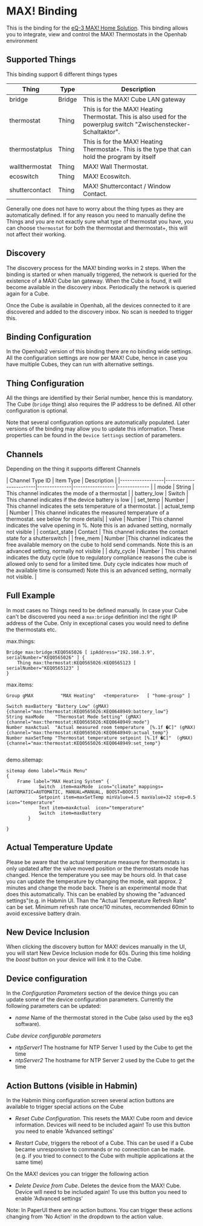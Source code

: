 # MAX! Binding

This is the binding for the [eQ-3 MAX! Home Solution](http://www.eq-3.de/).
This binding allows you to integrate, view and control the MAX! Thermostats in the Openhab environment

## Supported Things

This binding support 6 different things types

| Thing | Type    | Description  |
|----------------|---------|-----------------------------------|
| bridge | Bridge | This is the MAX! Cube LAN gateway  |
| thermostat | Thing | This is for the MAX! Heating Thermostat. This is also used for the powerplug switch "Zwischenstecker-Schaltaktor".  |
| thermostatplus | Thing | This is for the MAX! Heating Thermostat+. This is the type that can hold the program by itself |
| wallthermostat | Thing | MAX! Wall Thermostat. |
| ecoswitch  | Thing | MAX! Ecoswitch. |
| shuttercontact  | Thing  | MAX! Shuttercontact / Window Contact. |

Generally one does not have to worry about the thing types as they are automatically defined.
If for any reason you need to manually define the Things and you are not exactly sure what type of thermostat you have, you can choose `thermostat` for both the thermostat and thermostat+, this will not affect their working.

## Discovery

The discovery process for the MAX! binding works in 2 steps.
When the binding is started or when manually triggered, the network is queried for the existence of a MAX! Cube lan gateway. When the Cube is found, it will become available in the discovery inbox. Periodically the network is queried again for a Cube.

Once the Cube is available in Openhab, all the devices connected to it are discovered and added to the discovery inbox. No scan is needed to trigger this. 

## Binding Configuration

In the Openhab2 version of this binding there are no binding wide settings. 
All the configuration settings are now per MAX! Cube, hence in case you have multiple Cubes, they can run with alternative settings.

## Thing Configuration

All the things are identified by their Serial number, hence this is mandatory. 
The Cube (`bridge` thing) also requires the IP address to be defined. 
All other configuration is optional. 

Note that several configuration options are automatically populated. Later versions of the binding may allow you to update this information. These properties can be found in the `Device Settings` section of parameters.


## Channels

Depending on the thing it supports different Channels


| Channel Type ID | Item Type    | Description  |
|------------------|------------------------|--------------|----------------- |------------- |
| mode | String       | This channel indicates the mode of a thermostat |
| battery_low | Switch | This channel indicates if the device battery is low |
| set_temp | Number | This channel indicates the sets temperature of a thermostat. |
| actual_temp | Number | This channel indicates the measured temperature of a thermostat.  see below for more details|
| valve | Number | This channel indicates the valve opening in %. Note this is an advaned setting, normally not visible |
| contact_state | Contact | This channel indicates the contact state for a shutterswitch |
| free_mem | Number |This channel indicates the free available memory on the cube to hold send commands. Note this is an advanced setting, normally not visible |
| duty_cycle | Number |  This channel indicates the duty cycle (due to regulatory compliance reasons the cube is allowed only to send for a limited time. Duty cycle indicates how much of the available time is consumed) Note this is an advanced setting, normally not visible. |


## Full Example

In most cases no Things need to be defined manually. In case your Cube can't be discovered you need a `max:bridge` definition incl the right IP address of the Cube. Only in exceptional cases you would need to define the thermostats etc.

max.things:

```
Bridge max:bridge:KEQ0565026 [ ipAddress="192.168.3.9", serialNumber="KEQ0565026" ] {
    Thing max:thermostat:KEQ0565026:KEQ0565123 [ serialNumber="KEQ0565123" ]
}
```

max.items:

```
Group gMAX 			"MAX Heating" 	<temperature>	[ "home-group" ]

Switch maxBattery "Battery Low" (gMAX) {channel="max:thermostat:KEQ0565026:KEQ0648949:battery_low"}
String maxMode    "Thermostat Mode Setting" (gMAX) {channel="max:thermostat:KEQ0565026:KEQ0648949:mode"}
Number maxActual  "Actual measured room temperature  [%.1f �C]" (gMAX) {channel="max:thermostat:KEQ0565026:KEQ0648949:actual_temp"}
Number maxSetTemp "Thermostat temperature setpoint [%.1f �C]"  (gMAX) {channel="max:thermostat:KEQ0565026:KEQ0648949:set_temp"}


```

demo.sitemap:

```
sitemap demo label="Main Menu"
{
	Frame label="MAX Heating System" {
			Switch  item=maxMode  icon="climate" mappings=[AUTOMATIC=AUTOMATIC, MANUAL=MANUAL, BOOST=BOOST]
			Setpoint item=maxSetTemp minValue=4.5 maxValue=32 step=0.5 icon="temperature"
			Text item=maxActual  icon="temperature"
			Switch  item=maxBattery
		}
				
}
```

## Actual Temperature Update

Please be aware that the actual temperature measure for thermostats is only updated after the valve moved position or the thermostats mode has changed. Hence the temperature you see may be hours old. In that case you can update the temperature by changing the mode, wait approx. 2 minutes and change the mode back. 
There is an experimental mode that does this automatically. This can be enabled by showing the "advanced settings"(e.g. in Habmin UI. Than the "Actual Temperature Refresh Rate" can be set. Minimum refresh rate once/10 minutes, recommended 60min to avoid excessive battery drain.


## New Device Inclusion
When clicking the discovery button for MAX! devices manually in the UI, you  will start New Device Inclusion mode for 60s. During this time holding the _boost_ button on your device will link it to the Cube.

## Device configuration
In the _Configuration Parameters_ section of the device things you can update some of the device configuration parameters. Currently the following parameters can be updated:

* _name_ Name of the thermostat stored in the Cube (also used by the eq3 software).

_Cube device configurable parameters_ 

* _ntpServer1_ The hostname for NTP Server 1 used by the Cube to get the time
* _ntpServer2_ The hostname for NTP Server 2 used by the Cube to get the time

## Action Buttons (visible in Habmin)
In the Habmin thing configuration screen several action buttons are available to trigger special actions on the Cube

* _Reset Cube Configuration_. This resets the MAX! Cube room and device information. Devices will need to be included again! To use this button you need to enable 'Advanced settings'

* _Restart Cube_, triggers the reboot of a Cube. This can be used if a Cube became unresponsive to commands or no connection can be made. (e.g. if you tried to connect to the Cube with multiple applications at the same time)

On the MAX! devices you can trigger the following action

* _Delete Device from Cube_. Deletes the device from the MAX! Cube. Device will need to be included again! To use this button you need to enable 'Advanced settings'

Note: In PaperUI there are no action buttons. You can trigger these actions changing from 'No Action' in the dropdown to the action value. 
